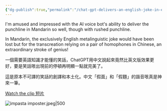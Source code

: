 ```yaml
---
{"dg-publish":true,"permalink":"/chat-gpt-delivers-an-english-joke-in-english-and-mandarin-chat-gpt/","noteIcon":"2"}
---
```


I'm amused and impressed with the AI voice bot's ability to deliver the punchline in Mandarin so well, though with rushed punchline.

In Mandarin, the exclusively English metalinguistic joke would have been lost but for the transcreation relying on a pair of homophones in Chinese, an extraordinary stroke of genius!

一個需要英語知識才能懂的笑話，ChatGPT用中文說起來竟然比英文版效果更好，要是笑話哏出現前的停頓再明顯一點就完美了。

這是原本不可譯的笑話的創譯和本土化。中文「假面」和「假麵」的諧音哏真是神來一筆。

[Watch the clip 短片](https://youtu.be/H4P3fsw6fD8)

![impasta imposter.jpeg|500](/img/user/impasta%20imposter.jpeg)
